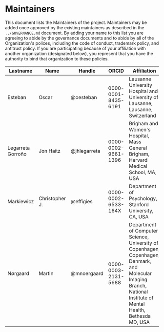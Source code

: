 # Maintainers

This document lists the Maintainers of the project.
Maintainers may be added once approved by the existing maintainers as described in the `../GOVERNANCE.md` document.
By adding your name to this list you are agreeing to abide by the governance documents and to abide by all of the Organization's polices, including the code of conduct, trademark policy, and antitrust policy.
If you are participating because of your affiliation with another organization (designated below), you represent that you have the authority to bind that organization to these policies.

<!-- EXAMPLE: The current contents of the table are given for an example, please update. -->

| **Lastname** | **Name** | **Handle** | **ORCID** | **Affiliation** |
| --- | --- | --- | --- | --- |
| Esteban | Oscar | @oesteban | 0000-0001-8435-6191 | Lausanne University Hospital and University of Lausanne, Lausanne, Switzerland |
| Legarreta Gorroño | Jon Haitz | @jhlegarreta | 0000-0002-9661-1396 | Brigham and Women's Hospital, Mass General Brigham, Harvard Medical School, MA, USA |
| Markiewicz | Christopher J. | @effigies | 0000-0002-6533-164X | Department of Psychology, Stanford University, CA, USA |
| Nørgaard | Martin | @mnoergaard | 0000-0003-2131-5688 | Department of Computer Science, University of Copenhagen, Copenhagen, Denmark, and Molecular Imaging Branch, National Institute of Mental Health, Bethesda MD, USA |